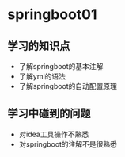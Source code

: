 # springboot01
## 学习的知识点
- 了解springboot的基本注解
- 了解yml的语法
- 了解springboot的自动配置原理
## 学习中碰到的问题
- 对idea工具操作不熟悉
- 对springboot的注解不是很熟悉
